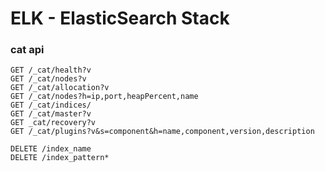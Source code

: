 
# ELK - ElasticSearch Stack

### cat api

```http
GET /_cat/health?v
GET /_cat/nodes?v
GET /_cat/allocation?v
GET /_cat/nodes?h=ip,port,heapPercent,name
GET /_cat/indices/
GET /_cat/master?v
GET _cat/recovery?v
GET /_cat/plugins?v&s=component&h=name,component,version,description

DELETE /index_name
DELETE /index_pattern*
```
